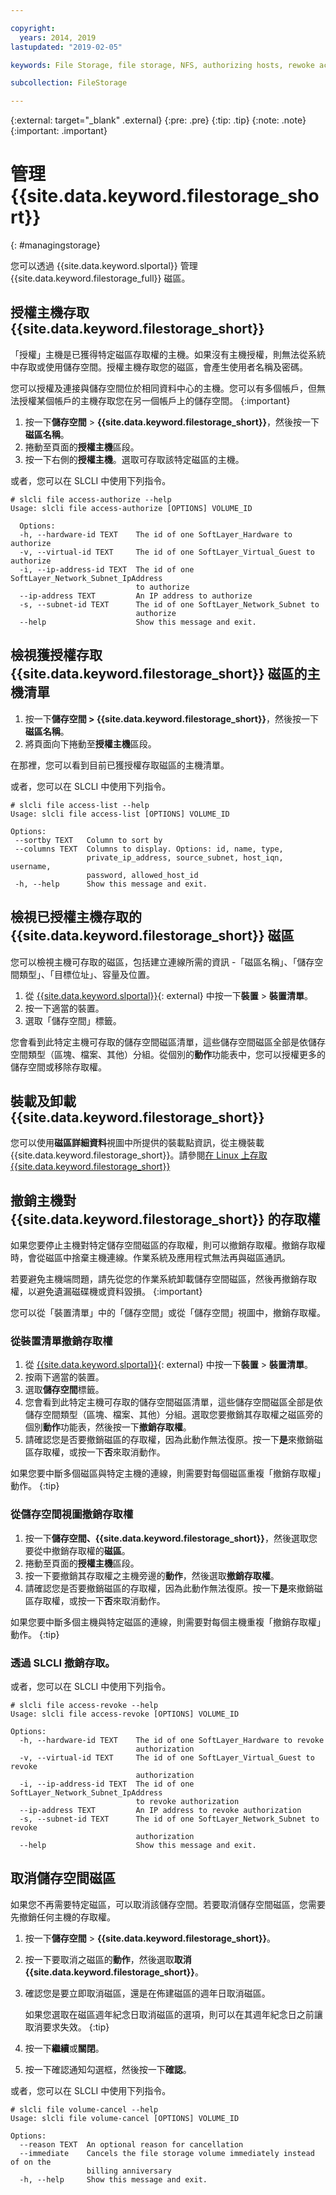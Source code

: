 ```yaml
---

copyright:
  years: 2014, 2019
lastupdated: "2019-02-05"

keywords: File Storage, file storage, NFS, authorizing hosts, rewoke access, grant access, view authorizations

subcollection: FileStorage

---
```

{:external: target="_blank" .external}
{:pre: .pre}
{:tip: .tip}
{:note: .note}
{:important: .important}


# 管理 {{site.data.keyword.filestorage_short}}
{: #managingstorage}

您可以透過 {{site.data.keyword.slportal}} 管理 {{site.data.keyword.filestorage_full}} 磁區。

## 授權主機存取 {{site.data.keyword.filestorage_short}}

「授權」主機是已獲得特定磁區存取權的主機。如果沒有主機授權，則無法從系統中存取或使用儲存空間。授權主機存取您的磁區，會產生使用者名稱及密碼。

您可以授權及連接與儲存空間位於相同資料中心的主機。您可以有多個帳戶，但無法授權某個帳戶的主機存取您在另一個帳戶上的儲存空間。
{:important}

1. 按一下**儲存空間** > **{{site.data.keyword.filestorage_short}}**，然後按一下**磁區名稱**。
2. 捲動至頁面的**授權主機**區段。
3. 按一下右側的**授權主機**。選取可存取該特定磁區的主機。

或者，您可以在 SLCLI 中使用下列指令。
```
# slcli file access-authorize --help
Usage: slcli file access-authorize [OPTIONS] VOLUME_ID

  Options:
  -h, --hardware-id TEXT    The id of one SoftLayer_Hardware to authorize
  -v, --virtual-id TEXT     The id of one SoftLayer_Virtual_Guest to authorize
  -i, --ip-address-id TEXT  The id of one SoftLayer_Network_Subnet_IpAddress
                            to authorize
  --ip-address TEXT         An IP address to authorize
  -s, --subnet-id TEXT      The id of one SoftLayer_Network_Subnet to
                            authorize
  --help                    Show this message and exit.
```

## 檢視獲授權存取 {{site.data.keyword.filestorage_short}} 磁區的主機清單

1. 按一下**儲存空間 > {{site.data.keyword.filestorage_short}}**，然後按一下**磁區名稱**。
2. 將頁面向下捲動至**授權主機**區段。

在那裡，您可以看到目前已獲授權存取磁區的主機清單。

或者，您可以在 SLCLI 中使用下列指令。
```
# slcli file access-list --help
Usage: slcli file access-list [OPTIONS] VOLUME_ID

Options:
 --sortby TEXT   Column to sort by
 --columns TEXT  Columns to display. Options: id, name, type,
                 private_ip_address, source_subnet, host_iqn, username,
                 password, allowed_host_id
 -h, --help      Show this message and exit.
```


## 檢視已授權主機存取的 {{site.data.keyword.filestorage_short}} 磁區

您可以檢視主機可存取的磁區，包括建立連線所需的資訊 -「磁區名稱」、「儲存空間類型」、「目標位址」、容量及位置。

1. 從 [{{site.data.keyword.slportal}}](https://control.softlayer.com/){: external} 中按一下**裝置** > **裝置清單**。
2. 按一下適當的裝置。
2. 選取「儲存空間」標籤。

您會看到此特定主機可存取的儲存空間磁區清單，這些儲存空間磁區全部是依儲存空間類型（區塊、檔案、其他）分組。從個別的**動作**功能表中，您可以授權更多的儲存空間或移除存取權。


## 裝載及卸載 {{site.data.keyword.filestorage_short}}

您可以使用**磁區詳細資料**視圖中所提供的裝載點資訊，從主機裝載 {{site.data.keyword.filestorage_short}}。請參閱[在 Linux 上存取 {{site.data.keyword.filestorage_short}}](/docs/infrastructure/FileStorage?topic=FileStorage-mountingLinux)


## 撤銷主機對 {{site.data.keyword.filestorage_short}} 的存取權

如果您要停止主機對特定儲存空間磁區的存取權，則可以撤銷存取權。撤銷存取權時，會從磁區中捨棄主機連線。作業系統及應用程式無法再與磁區通訊。

若要避免主機端問題，請先從您的作業系統卸載儲存空間磁區，然後再撤銷存取權，以避免遺漏磁碟機或資料毀損。
{:important}

您可以從「裝置清單」中的「儲存空間」或從「儲存空間」視圖中，撤銷存取權。

### 從裝置清單撤銷存取權

1. 從 [{{site.data.keyword.slportal}}](https://control.softlayer.com/){: external} 中按一下**裝置** > **裝置清單**。
2. 按兩下適當的裝置。
3. 選取**儲存空間**標籤。
4. 您會看到此特定主機可存取的儲存空間磁區清單，這些儲存空間磁區全部是依儲存空間類型（區塊、檔案、其他）分組。選取您要撤銷其存取權之磁區旁的個別**動作**功能表，然後按一下**撤銷存取權**。
5. 請確認您是否要撤銷磁區的存取權，因為此動作無法復原。按一下**是**來撤銷磁區存取權，或按一下**否**來取消動作。

如果您要中斷多個磁區與特定主機的連線，則需要對每個磁區重複「撤銷存取權」動作。
{:tip}


### 從儲存空間視圖撤銷存取權

1. 按一下**儲存空間、{{site.data.keyword.filestorage_short}}**，然後選取您要從中撤銷存取權的**磁區**。
2. 捲動至頁面的**授權主機**區段。
3. 按一下要撤銷其存取權之主機旁邊的**動作**，然後選取**撤銷存取權**。
4. 請確認您是否要撤銷磁區的存取權，因為此動作無法復原。按一下**是**來撤銷磁區存取權，或按一下**否**來取消動作。

如果您要中斷多個主機與特定磁區的連線，則需要對每個主機重複「撤銷存取權」動作。
{:tip}

### 透過 SLCLI 撤銷存取。
或者，您可以在 SLCLI 中使用下列指令。
```
# slcli file access-revoke --help
Usage: slcli file access-revoke [OPTIONS] VOLUME_ID

Options:
  -h, --hardware-id TEXT    The id of one SoftLayer_Hardware to revoke
                            authorization
  -v, --virtual-id TEXT     The id of one SoftLayer_Virtual_Guest to revoke
                            authorization
  -i, --ip-address-id TEXT  The id of one SoftLayer_Network_Subnet_IpAddress
                            to revoke authorization
  --ip-address TEXT         An IP address to revoke authorization
  -s, --subnet-id TEXT      The id of one SoftLayer_Network_Subnet to revoke
                            authorization
  --help                    Show this message and exit.
```

## 取消儲存空間磁區

如果您不再需要特定磁區，可以取消該儲存空間。若要取消儲存空間磁區，您需要先撤銷任何主機的存取權。

1. 按一下**儲存空間** > **{{site.data.keyword.filestorage_short}}**。
2. 按一下要取消之磁區的**動作**，然後選取**取消 {{site.data.keyword.filestorage_short}}**。
3. 確認您是要立即取消磁區，還是在佈建磁區的週年日取消磁區。

   如果您選取在磁區週年紀念日取消磁區的選項，則可以在其週年紀念日之前讓取消要求失效。
   {:tip}
4. 按一下**繼續**或**關閉**。
5. 按一下確認通知勾選框，然後按一下**確認**。

或者，您可以在 SLCLI 中使用下列指令。
```
# slcli file volume-cancel --help
Usage: slcli file volume-cancel [OPTIONS] VOLUME_ID

Options:
  --reason TEXT  An optional reason for cancellation
  --immediate    Cancels the file storage volume immediately instead of on the
                 billing anniversary
  -h, --help     Show this message and exit.
```
